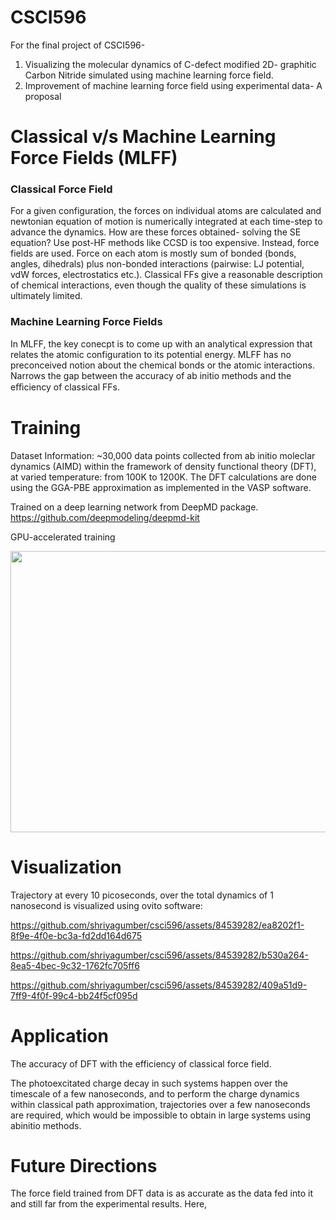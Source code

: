 # CSCI596
For the final project of CSCI596- 
1. Visualizing the molecular dynamics of C-defect modified 2D- graphitic Carbon Nitride simulated using machine learning force field. 
2. Improvement of machine learning force field using experimental data- A proposal 

# Classical v/s Machine Learning Force Fields (MLFF)

### Classical Force Field
For a given configuration, the forces on individual atoms are calculated and newtonian equation of motion is numerically integrated at each time-step to advance the dynamics. 
How are these forces obtained- solving the SE equation? Use post-HF methods like CCSD is too expensive. Instead, force fields are used. 
Force on each atom is mostly sum of bonded (bonds, angles, dihedrals) plus non-bonded interactions (pairwise: LJ potential, vdW forces, electrostatics etc.).
Classical FFs give a reasonable description of chemical interactions, even though the quality of these simulations is ultimately limited. 

### Machine Learning Force Fields
In MLFF, the key conecpt is to come up with an analytical expression that relates the atomic configuration to its potential energy. 
MLFF has no preconceived notion about the chemical bonds or the atomic interactions.
Narrows the gap between the accuracy of ab initio methods and the eﬃciency of classical FFs.

# Training
Dataset Information: ~30,000 data points collected from ab initio moleclar dynamics (AIMD) within the framework of density functional theory (DFT), at varied temperature: from 100K to 1200K. 
The DFT calculations are done using the GGA-PBE approximation as implemented in the VASP software. 

Trained on a deep learning network from DeepMD package. 
https://github.com/deepmodeling/deepmd-kit

GPU-accelerated training

<img src="https://github.com/shriyagumber/csci596/assets/84539282/330452cf-7dac-44d0-8284-d4c09d55bec5" width="550" height="450">

# Visualization

Trajectory at every 10 picoseconds, over the total dynamics of 1 nanosecond is visualized using ovito software:

https://github.com/shriyagumber/csci596/assets/84539282/ea8202f1-8f9e-4f0e-bc3a-fd2dd164d675

https://github.com/shriyagumber/csci596/assets/84539282/b530a264-8ea5-4bec-9c32-1762fc705ff6

https://github.com/shriyagumber/csci596/assets/84539282/409a51d9-7ff9-4f0f-99c4-bb24f5cf095d

# Application
The accuracy of DFT with the efficiency of classical force field. 

The photoexcitated charge decay in such systems happen over the timescale of a few nanoseconds, and to perform the charge dynamics within classical path approximation, trajectories over a few nanoseconds are required, which would be impossible to obtain in large systems using abinitio methods. 

# Future Directions

The force field trained from DFT data is as accurate as the data fed into it and still far from the experimental results. Here,


